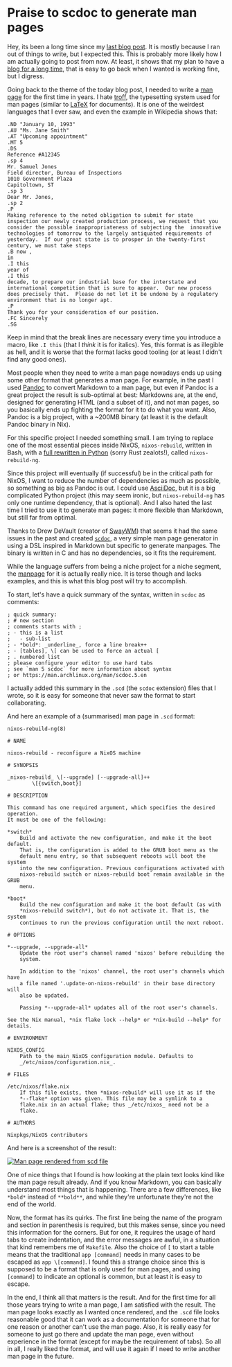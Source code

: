 # Praise to scdoc to generate man pages

Hey, its been a long time since my [last blog
post](posts/2024-10-07/01-enabling-le-audio-lc3-in-wf-1000xm5.md). It is mostly
because I ran out of things to write, but I expected this. This is probably
more likely how I am actually going to post from now. At least, it shows that
my plan to have a [blog for a long
time](/posts/2024-08-24/01-making-a-blog-for-the-next-10-years.md), that is
easy to go back when I wanted is working fine, but I digress.

Going back to the theme of the today blog post, I needed to write a [man
page](https://en.wikipedia.org/wiki/Man_page) for the first time in years. I
hate [troff](https://en.wikipedia.org/wiki/Troff), the typesetting system used
for man pages (similar to [LaTeX](https://en.wikipedia.org/wiki/LaTeX) for
documents). It is one of the weirdest languages that I ever saw, and even the
example in Wikipedia shows that:

```troff
.ND "January 10, 1993"
.AU "Ms. Jane Smith"
.AT "Upcoming appointment"
.MT 5
.DS
Reference #A12345
.sp 4
Mr. Samuel Jones
Field director, Bureau of Inspections
1010 Government Plaza
Capitoltown, ST
.sp 3
Dear Mr. Jones,
.sp 2
.P
Making reference to the noted obligation to submit for state inspection our newly created production process, we request that you consider the possible inappropriateness of subjecting the  innovative technologies of tomorrow to the largely antiquated requirements of yesterday.  If our great state is to prosper in the twenty-first century, we must take steps
.B now ,
in
.I this
year of
.I this
decade, to prepare our industrial base for the interstate and international competition that is sure to appear.  Our new process does precisely that.  Please do not let it be undone by a regulatory environment that is no longer apt.
.P
Thank you for your consideration of our position.
.FC Sincerely
.SG
```

Keep in mind that the break lines are necessary every time you introduce a
macro, like `.I this` (that I _think_ it is for italics). Yes, this format is
as illegible as hell, and it is worse that the format lacks good tooling (or at
least I didn't find any good ones).

Most people when they need to write a man page nowadays ends up using some
other format that generates a man page. For example, in the past I used
[Pandoc](https://pandoc.org/) to convert Markdown to a man page, but even if
Pandoc is a great project the result is sub-optimal at best: Markdowns are, at
the end, designed for generating HTML (and a subset of it), and not man pages,
so you basically ends up fighting the format for it to do what you want.
Also, Pandoc is a big project, with a ~200MB binary (at least it is the default
Pandoc binary in Nix).

For this specific project I needed something small. I am trying to replace one
of the most essential pieces inside NixOS, `nixos-rebuild`, written in Bash,
with a [full rewritten in
Python](https://discourse.nixos.org/t/nixos-rebuild-ng-a-nixos-rebuild-rewrite/55606/)
(sorry Rust zealots!), called `nixos-rebuild-ng`.

Since this project will eventually (if successful) be in the critical path for
NixOS, I want to reduce the number of dependencies as much as possible, so
something as big as Pandoc is out. I could use
[AsciiDoc](https://asciidoc.org/), but it is a big complicated Python project
(this may seem ironic, but `nixos-rebuild-ng` has only one runtime dependency,
that is optional). And I also hated the last time I tried to use it to generate
man pages: it more flexible than Markdown, but still far from optimal.

Thanks to Drew DeVault (creator of [SwayWM](https://swaywm.org/)) that seems it
had the same issues in the past and created
[`scdoc`](https://drewdevault.com/2018/05/13/scdoc.html), a very simple man
page generator in using a DSL inspired in Markdown but specific to generate
manpages. The binary is written in C and has no dependencies, so it fits the
requirement.

While the language suffers from being a niche project for a niche segment, the
[manpage](https://man.archlinux.org/man/scdoc.5.en) for it is actually really
nice. It is terse though and lacks examples, and this is what this blog post
will try to accomplish.

To start, let's have a quick summary of the syntax, written in `scdoc` as
comments:

```
; quick summary:
; # new section
; comments starts with ;
; - this is a list
; 	- sub-list
; - *bold*: _underline_, force a line break++
; - [tables], \[ can be used to force an actual [
; . numbered list
; please configure your editor to use hard tabs
; see `man 5 scdoc` for more information about syntax
; or https://man.archlinux.org/man/scdoc.5.en
```

I actually added this summary in the `.scd` (the `scdoc` extension) files that
I wrote, so it is easy for someone that never saw the format to start
collaborating.

And here an example of a (summarised) man page in `.scd` format:

```
nixos-rebuild-ng(8)

# NAME

nixos-rebuild - reconfigure a NixOS machine

# SYNOPSIS

_nixos-rebuild_ \[--upgrade] [--upgrade-all]++
		\[{switch,boot}]

# DESCRIPTION

This command has one required argument, which specifies the desired operation.
It must be one of the following:

*switch*
	Build and activate the new configuration, and make it the boot default.
	That is, the configuration is added to the GRUB boot menu as the
	default menu entry, so that subsequent reboots will boot the system
	into the new configuration. Previous configurations activated with
	nixos-rebuild switch or nixos-rebuild boot remain available in the GRUB
	menu.

*boot*
	Build the new configuration and make it the boot default (as with
	*nixos-rebuild switch*), but do not activate it. That is, the system
	continues to run the previous configuration until the next reboot.

# OPTIONS

*--upgrade, --upgrade-all*
	Update the root user's channel named 'nixos' before rebuilding the
	system.

	In addition to the 'nixos' channel, the root user's channels which have
	a file named '.update-on-nixos-rebuild' in their base directory will
	also be updated.

	Passing *--upgrade-all* updates all of the root user's channels.

See the Nix manual, *nix flake lock --help* or *nix-build --help* for details.

# ENVIRONMENT

NIXOS_CONFIG
	Path to the main NixOS configuration module. Defaults to
	_/etc/nixos/configuration.nix_.

# FILES

/etc/nixos/flake.nix
	If this file exists, then *nixos-rebuild* will use it as if the
	*--flake* option was given. This file may be a symlink to a
	flake.nix in an actual flake; thus _/etc/nixos_ need not be a
	flake.

# AUTHORS

Nixpkgs/NixOS contributors
```

And here is a screenshot of the result:

[![Man page rendered from scd
file](/posts/2024-12-04/2024-12-04-230955_hyprshot.png)](/posts/2024-12-04/2024-12-04-230955_hyprshot.png)

One of nice things that I found is how looking at the plain text looks kind
like the man page result already. And if you know Markdown, you can basically
understand most things that is happening. There are a few differences, like
`*bold*` instead of `**bold**`, and while they're unfortunate they're not the
end of the world.

Now, the format has its quirks. The first line being the name of the program
and section in parenthesis is required, but this makes sense, since you need
this information for the corners. But for one, it requires the usage of hard
tabs to create indentation, and the error messages are awful, in a situation
that kind remembers me of `Makefile`. Also the choice of `[` to start a table
means that the traditional `app [command]` needs in many cases to be escaped as
`app \[command]`. I found this a strange choice since this is supposed to be a
format that is only used for man pages, and using `[command]` to indicate an
optional is common, but at least it is easy to escape.

In the end, I think all that matters is the result. And for the first time for
all those years trying to write a man page, I am satisfied with the result. The
man page looks exactly as I wanted once rendered, and the `.scd` file looks
reasonable good that it can work as a documentation for someone that for one
reason or another can't use the man page. Also, it is really easy for someone
to just go there and update the man page, even without experience in the format
(except for maybe the requirement of tabs). So all in all, I really liked the
format, and will use it again if I need to write another man page in the
future.
